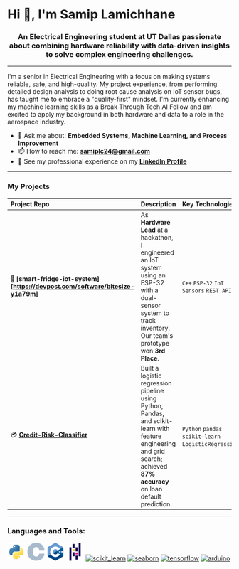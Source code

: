 # Hi 👋, I'm Samip Lamichhane


<h3 align="center">An Electrical Engineering student at UT Dallas passionate about combining hardware reliability with data-driven insights to solve complex engineering challenges.</h3>

---

I'm a senior in Electrical Engineering with a focus on making systems reliable, safe, and high-quality. My project experience, from performing detailed design analysis to doing root cause analysis on IoT sensor bugs, has taught me to embrace a "quality-first" mindset. I'm currently enhancing my machine learning skills as a Break Through Tech AI Fellow and am excited to apply my background in both hardware and data to a role in the aerospace industry.

- 💬 Ask me about: **Embedded Systems, Machine Learning, and Process Improvement**
- 📫 How to reach me: **samiplc24@gmail.com**
- 📄 See my professional experience on my **[LinkedIn Profile](https://www.linkedin.com/in/samiplamichhane/)**

---

### My Projects

| Project Repo | Description | Key Technologies |
| :--- | :--- | :--- |
| 🤖 **[smart-fridge-iot-system][https://devpost.com/software/bitesize-y1a79m]** | As **Hardware Lead** at a hackathon, I engineered an IoT system using an ESP-32 with a dual-sensor system to track inventory. Our team's prototype won **3rd Place**. | `C++` `ESP-32` `IoT` `Sensors` `REST API` |
| 💳 **[Credit-Risk-Classifier](https://github.com/SamipLC/credit-risk-classifier.git)** | Built a logistic regression pipeline using Python, Pandas, and scikit-learn with feature engineering and grid search; achieved **87% accuracy** on loan default prediction. | `Python` `pandas` `scikit-learn` `LogisticRegression` |

---

### Languages and Tools:

<p align="left">
  <a href="https://www.python.org" target="_blank" rel="noreferrer"><img src="https://raw.githubusercontent.com/devicons/devicon/master/icons/python/python-original.svg" alt="python" width="40" height="40"/></a>
  <a href="https://www.cprogramming.com/" target="_blank" rel="noreferrer"><img src="https://raw.githubusercontent.com/devicons/devicon/master/icons/c/c-original.svg" alt="c" width="40" height="40"/></a>
  <a href="https://www.w3schools.com/cpp/" target="_blank" rel="noreferrer"><img src="https://raw.githubusercontent.com/devicons/devicon/master/icons/cplusplus/cplusplus-original.svg" alt="cplusplus" width="40" height="40"/></a>
  <a href="https://pandas.pydata.org/" target="_blank" rel="noreferrer"><img src="https://raw.githubusercontent.com/devicons/devicon/2ae2a900d2f041da66e950e4d48052658d850630/icons/pandas/pandas-original.svg" alt="pandas" width="40" height="40"/></a>
  <a href="https://scikit-learn.org/" target="_blank" rel="noreferrer"><img src="https://upload.wikimedia.org/wikipedia/commons/0/05/Scikit_learn_logo_small.svg" alt="scikit_learn" width="40" height="40"/></a>
  <a href="https://seaborn.pydata.org/" target="_blank" rel="noreferrer"><img src="https://seaborn.pydata.org/_images/logo-mark-lightbg.svg" alt="seaborn" width="40" height="40"/></a>
  <a href="https://www.tensorflow.org" target="_blank" rel="noreferrer"><img src="https://www.vectorlogo.zone/logos/tensorflow/tensorflow-icon.svg" alt="tensorflow" width="40" height="40"/></a>
  <a href="https://www.arduino.cc/" target="_blank" rel="noreferrer"><img src="https://cdn.worldvectorlogo.com/logos/arduino-1.svg" alt="arduino" width="40" height="40"/></a>
</p>
